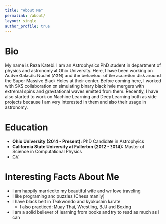 ```yaml
---
title: "About Me"
permalink: /about/
layout: single
author_profile: true
---
```


# Bio
My name is Reza Katebi. I am an Astrophysics PhD student in department of physics
and astronomy at Ohio University. Here, I have been working on Active Galactic Nuclei (AGN) and the behaviour of the accretion disk around the Super Massive Black Holes at their center. Before coming here, I worked with SXS collaboration on simulating binary black hole mergers with extremal spins and gravitational waves emitted from them. Recently, I have also started to work on Machine Learning and Deep Learning both as side projects because I am very interested in them and also their usage in astronomy.

# Education
* **Ohio University (2014 - Present):** PhD Candidate in Astrophyics
* **California State University at Fullerton (2012 - 2014):** Master of Science in Computational Physics
* [CV](![caterpillar](/assets/RezaKatebi.pdf))

# Interesting Facts About Me
* I am happily married to my beautiful wife and we love traveling
* I like programing and puzzles (Chess manily)
* I have black belt in Teakwondo and kyokushin karate
    * I also practiced: Muay Thai, Wrestling, BJJ and Boxing
* I am a solid believer of learning from books and try to read as much as I can
